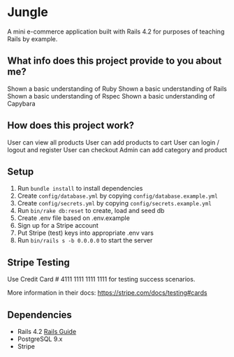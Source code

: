 # Jungle

A mini e-commerce application built with Rails 4.2 for purposes of teaching Rails by example.

## What info does this project provide to you about me?

Shown a basic understanding of Ruby
Shown a basic understanding of Rails
Shown a basic understanding of Rspec
Shown a basic understanding of Capybara

## How does this project work?

User can view all products
User can add products to cart
User can login / logout and register
User can checkout
Admin can add category and product

## Setup

1. Run `bundle install` to install dependencies
2. Create `config/database.yml` by copying `config/database.example.yml`
3. Create `config/secrets.yml` by copying `config/secrets.example.yml`
4. Run `bin/rake db:reset` to create, load and seed db
5. Create .env file based on .env.example
6. Sign up for a Stripe account
7. Put Stripe (test) keys into appropriate .env vars
8. Run `bin/rails s -b 0.0.0.0` to start the server

## Stripe Testing

Use Credit Card # 4111 1111 1111 1111 for testing success scenarios.

More information in their docs: <https://stripe.com/docs/testing#cards>

## Dependencies

* Rails 4.2 [Rails Guide](http://guides.rubyonrails.org/v4.2/)
* PostgreSQL 9.x
* Stripe
